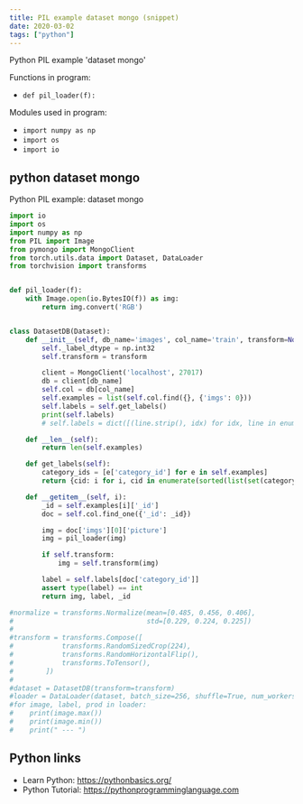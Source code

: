 ```yaml
---
title: PIL example dataset mongo (snippet)
date: 2020-03-02
tags: ["python"]
---
```

Python PIL example 'dataset mongo'

Functions in program: 
* `def pil_loader(f):`

Modules used in program: 
* `import numpy as np`
* `import os`
* `import io`

## python dataset mongo

Python PIL example: dataset mongo

```python
import io
import os
import numpy as np
from PIL import Image
from pymongo import MongoClient
from torch.utils.data import Dataset, DataLoader
from torchvision import transforms


def pil_loader(f):
    with Image.open(io.BytesIO(f)) as img:
        return img.convert('RGB')


class DatasetDB(Dataset):
    def __init__(self, db_name='images', col_name='train', transform=None):
        self._label_dtype = np.int32
        self.transform = transform

        client = MongoClient('localhost', 27017)
        db = client[db_name]
        self.col = db[col_name]
        self.examples = list(self.col.find({}, {'imgs': 0}))
        self.labels = self.get_labels()
        print(self.labels)
        # self.labels = dict([(line.strip(), idx) for idx, line in enumerate(open(labels_txt, "r"))])

    def __len__(self):
        return len(self.examples)

    def get_labels(self):
        category_ids = [e['category_id'] for e in self.examples]
        return {cid: i for i, cid in enumerate(sorted(list(set(category_ids))))}

    def __getitem__(self, i):
        _id = self.examples[i]['_id']
        doc = self.col.find_one({'_id': _id})

        img = doc['imgs'][0]['picture']
        img = pil_loader(img)

        if self.transform:
            img = self.transform(img)

        label = self.labels[doc['category_id']]
        assert type(label) == int
        return img, label, _id

#normalize = transforms.Normalize(mean=[0.485, 0.456, 0.406],
#                                 std=[0.229, 0.224, 0.225])
#
#transform = transforms.Compose([
#            transforms.RandomSizedCrop(224),
#            transforms.RandomHorizontalFlip(),
#            transforms.ToTensor(),
#        ])
#
#dataset = DatasetDB(transform=transform)
#loader = DataLoader(dataset, batch_size=256, shuffle=True, num_workers=8)
#for image, label, prod in loader:
#    print(image.max())
#    print(image.min())
#    print(" --- ")


```

## Python links

- Learn Python: https://pythonbasics.org/
- Python Tutorial: https://pythonprogramminglanguage.com
